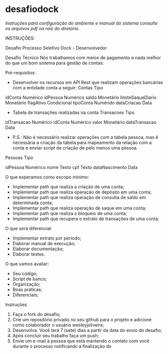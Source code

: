 # desafiodock
*Instruções para configuração do ambiente e manual do sistema consulte os arquivos pdf na raíz do diretório.*


INSTRUÇÕES:

Desafio Processo Seletivo Dock - Desenvolvedor 

Desafio Técnico
Nós trabalhamos com meios de pagamento e nada melhor do que um bom sistema para gestão de contas:


Pré-requisitos:

* Desenvolver os recursos em API Rest que realizam operações bancárias com a entidade conta a seguir:
Contas
Tipo

idConta	Numérico
idPessoa	Numérico
saldo	Monetário
limiteSaqueDiario	Monetário
flagAtivo	Condicional
tipoConta	Numérido
dataCriacao	Data

* Tabela de transações realizadas na conta
Transacoes	Tipo

idTransacao	Numérico
idConta	Numérico
valor	Monetário
dataTransacao	Data

* P.S.: Não é necessário realizar operações com a tabela pessoa, mas é necessária a criação da tabela para mapeamento da relação com a conta e enviar script de criação de pelo menos uma pessoa.

Pessoas	Tipo

idPessoa	Numérico
nome	Texto
cpf	Texto
dataNascimento	Data


O que esperamos como escopo mínimo:


* Implementar path que realiza a criação de uma conta;
* Implementar path que realiza operação de depósito em uma conta;
* Implementar path que realiza operação de consulta de saldo em determinada conta;
* Implementar path que realiza operação de saque em uma conta;
* Implementar path que realiza o bloqueio de uma conta;
* Implementar path que recupera o extrato de transações de uma conta;


O que será diferencial:



* Implementar extrato por período;
* Elaborar manual de execução;
* Elaborar documentação;
* Elaborar testes.


O que vamos avaliar:


* Seu código;   
* Script de banco;
* Organização;
* Boas práticas;
* Diferenciais;      


Instruções


  1. Faça o fork do desafio;
  2. Crie um repositório privado no seu github para o projeto e adicione como colaborador o usuário wesleyjoliveira;
  3. Desenvolva. Você terá 7 (sete) dias a partir da data do envio do desafio;   
  4. Após concluir seu trabalho faça um push;   
  5. Envie um e-mail à pessoa que está mantendo o contato com você durante o processo notificando a finalização do 
